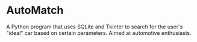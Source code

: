 # AutoMatch
A Python program that uses SQLite and Tkinter to search for the user's "ideal" car based on certain parameters. Aimed at automotive enthusiasts.
